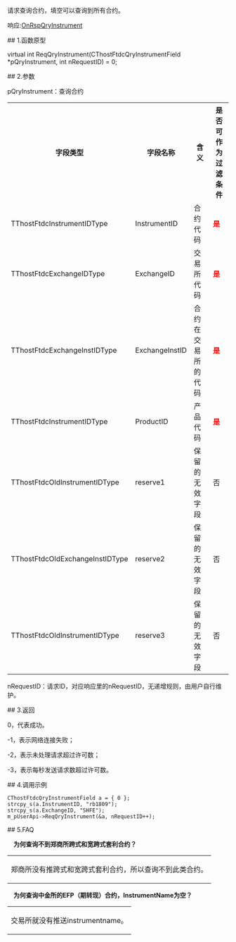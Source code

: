 <p>请求查询合约，填空可以查询到所有合约。</p>
<p>响应:<a href="../../CTHOSTFTDCTRADERAPI/ONRSPQRYINSTRUMENT/">OnRspQryInstrument</a></p>
<span class="anchor" id="16a1782c-e108-4168-801f-18cbad217cbd"></span>
## 1.函数原型
<p>virtual int ReqQryInstrument(CThostFtdcQryInstrumentField *pQryInstrument, int nRequestID) = 0;</p>
<span class="anchor" id="1b3690c6-4fce-4ad7-924a-1735decf8d97"></span>
## 2.参数
<p>pQryInstrument：查询合约</p>
<table><tr><th style="TEXT-ALIGN: center;">字段类型</th><th style="TEXT-ALIGN: center;">字段名称</th><th style="TEXT-ALIGN: center;">含义</th><th style="TEXT-ALIGN: center;">是否可作为过滤条件</th></tr><tr><td style="TEXT-ALIGN: left;">TThostFtdcInstrumentIDType</td>
<td style="TEXT-ALIGN: left;">InstrumentID</td>
<td style="TEXT-ALIGN: left;">合约代码</td>
<td style="TEXT-ALIGN: left;"><strong><font color="#FF0000">是</font></strong></td>
</tr>
<tr><td style="TEXT-ALIGN: left;">TThostFtdcExchangeIDType</td>
<td style="TEXT-ALIGN: left;">ExchangeID</td>
<td style="TEXT-ALIGN: left;">交易所代码</td>
<td style="TEXT-ALIGN: left;"><strong><font color="#FF0000">是</font></strong></td>
</tr>
<tr><td style="TEXT-ALIGN: left;">TThostFtdcExchangeInstIDType</td>
<td style="TEXT-ALIGN: left;">ExchangeInstID</td>
<td style="TEXT-ALIGN: left;">合约在交易所的代码</td>
<td style="TEXT-ALIGN: left;"><strong><font color="#FF0000">是</font></strong></td>
</tr>
<tr><td style="TEXT-ALIGN: left;">TThostFtdcInstrumentIDType</td>
<td style="TEXT-ALIGN: left;">ProductID</td>
<td style="TEXT-ALIGN: left;">产品代码</td>
<td style="TEXT-ALIGN: left;"><strong><font color="#FF0000">是</font></strong></td>
</tr>
<tr><td style="TEXT-ALIGN: left;">TThostFtdcOldInstrumentIDType</td>
<td style="TEXT-ALIGN: left;">reserve1</td>
<td style="TEXT-ALIGN: left;">保留的无效字段</td>
<td style="TEXT-ALIGN: left;">否</td>
</tr>
<tr><td style="TEXT-ALIGN: left;">TThostFtdcOldExchangeInstIDType</td>
<td style="TEXT-ALIGN: left;">reserve2</td>
<td style="TEXT-ALIGN: left;">保留的无效字段</td>
<td style="TEXT-ALIGN: left;">否</td>
</tr>
<tr><td style="TEXT-ALIGN: left;">TThostFtdcOldInstrumentIDType</td>
<td style="TEXT-ALIGN: left;">reserve3</td>
<td style="TEXT-ALIGN: left;">保留的无效字段</td>
<td style="TEXT-ALIGN: left;">否</td>
</tr>
</table>
<p>nRequestID：请求ID，对应响应里的nRequestID，无递增规则，由用户自行维护。</p>
<span class="anchor" id="c478490c-0dbf-4304-a9f8-b3e9ab0703a2"></span>
## 3.返回
<p>0，代表成功。</p>
<p>-1，表示网络连接失败；</p>
<p>-2，表示未处理请求超过许可数；</p>
<p>-3，表示每秒发送请求数超过许可数。</p>
<span class="anchor" id="8a9c709b-1953-4912-ae90-ebae29c04141"></span>
## 4.调用示例
<pre><code>CThostFtdcQryInstrumentField a = { 0 };
strcpy_s(a.InstrumentID, "rb1809");
strcpy_s(a.ExchangeID, "SHFE");
m_pUserApi-&gt;ReqQryInstrument(&amp;a, nRequestID++);
</code></pre>
<span class="anchor" id="ec739356-927f-4687-9d35-8106c69d009a"></span>
## 5.FAQ
<p><div class="region_i"><p class="region_header" id="region_header_1" style="padding-left: 1em;font-weight : bold;text-indent: 0px;text-align: left;">为何查询不到郑商所跨式和宽跨式套利合约？</p><div class="region_panel" id="region_panel_1" style="display:block;"><table><tr><td>
<p>郑商所没有推跨式和宽跨式套利合约，所以查询不到此类合约。</p>
</td></tr></table>
</div><p class="region_tail" id="region_tail_1" style="border-top-color:transparent;border-bottom-width:0;"></p></div></p>
<p><div class="region_i"><p class="region_header" id="region_header_2" style="padding-left: 1em;font-weight : bold;text-indent: 0px;text-align: left;">为何查询中金所的EFP（期转现）合约，InstrumentName为空？</p><div class="region_panel" id="region_panel_2" style="display:block;"><table><tr><td>
<p>交易所就没有推送instrumentname。</p>
</td></tr></table>
</div><p class="region_tail" id="region_tail_2" style="border-top-color:transparent;border-bottom-width:0;"></p></div></p>

